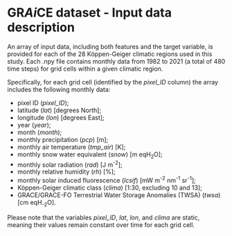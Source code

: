 # GR*Ai*CE dataset - Input data description

An array of input data, including both features and the target variable, is provided for each of the 28 Köppen-Geiger climatic regions used in this study. Each .npy file contains monthly data from 1982 to 2021 (a total of 480 time steps) for grid cells within a given climatic region.

Specifically, for each grid cell (identified by the *pixel_ID* column) the array includes the following monthly data:

- pixel ID (*pixel_ID*);
- latitude (*lat*) [degrees North];
- longitude (*lon*) [degrees East];
- year (*year*);
- month (*month*);
- monthly precipitation (*pcp*) [m];
- monthly air temperature (*tmp_air*) [K];
- monthly snow water equivalent (*snow*) [m eqH<sub>2</sub>O];
- monthly solar radiation (*rad*) [J m<sup>-2</sup>];
- monthly relative humidity (*rh*) [%];
- monthly solar induced fluorescence (*lcsif*) [mW m<sup>-2</sup> nm<sup>-1</sup> sr<sup>-1</sup>];
- Köppen-Geiger climatic class (*clima*) [1:30, excluding 10 and 13];
- GRACE/GRACE-FO Terrestrial Water Storage Anomalies (TWSA) (*twsa*) [cm eqH<sub>-2</sub>O].

Please note that the variables *pixel_ID*, *lat*, *lon*, and *clima* are static, meaning their values remain constant over time for each grid cell.
